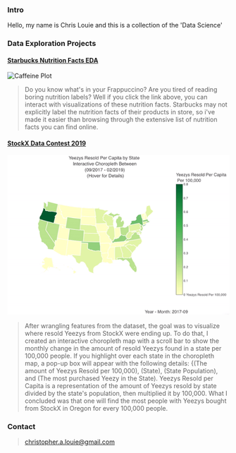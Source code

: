 ### Intro

Hello, my name is Chris Louie and this is a collection of the 'Data Science'

### Data Exploration Projects

#### [Starbucks Nutrition Facts EDA](https://medium.com/@chris.louie/can-a-starbucks-a-day-keep-the-doctor-away-b2b71c4baa70)

![Caffeine Plot](ruwai.github.io/starbucksEDAplot.gif "3D Scatter Plot of Caffeinated Starbucks Drinks")

> Do you know what's in your Frappuccino? Are you tired of reading boring nutrition labels? Well if you click the link above, you can interact with visualizations of these nutrition facts. Starbucks may not explicitly label the nutrition facts of their products in store, so i've made it easier than browsing through the extensive list of nutrition facts you can find online.

#### [StockX Data Contest 2019](https://github.com/Ruwai/stockx-eda-2019)

![StockX Choropleth Map](https://github.com/Ruwai/stockx-eda-2019/blob/master/stockXMap.gif "StockX Choropleth Map")

> After wrangling features from the dataset, the goal was to visualize where resold Yeezys from StockX were ending up. To do that, I created an interactive choropleth map with a scroll bar to show the monthly change in the amount of resold Yeezys found in a state per 100,000 people. If you highlight over each state in the choropleth map, a pop-up box will appear with the following details: {(The amount of Yeezys Resold per 100,000), (State), (State Population), and (The most purchased Yeezy in the State). Yeezys Resold per Capita is a representation of the amount of Yeezys resold by state divided by the state's population, then multiplied it by 100,000. What I concluded was that one will find the most people with Yeezys bought from StockX in Oregon for every 100,000 people.

### Contact

> christopher.a.louie@gmail.com
